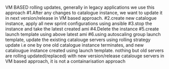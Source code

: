 VM BASED rolling updates, generally in legacy applications we use this approach
#1.After any changes to catalogue instance, we want to update it in next version/release in VM based approach.
#2.create new catalogue instance, apply all new sprint configurations using ansible
#3.stop the instance and take the latest created ami
#4.Delete the instance
#5.create launch template using above latest ami
#6.using autoscaling group launch template, update the existing catalouge servers using rolling strategy update
i.e one by one old catalogue instance terminates, and new catalougue instance created using launch template.
nothing but old servers are rolling updated(replaced) with new version/release catalouge servers in VM based approach,
it is not a containarisation approach